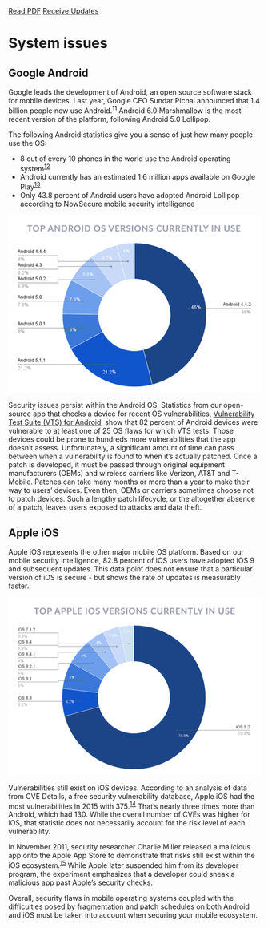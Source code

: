 <div class="cta-banner">
  <a class="cta-banner-pdf" href="https://info.nowsecure.com/2016-NowSecure-mobile-security-report.html">Read PDF<i class="fa fa-file-pdf-o"></i></a>
    <a class="cta-banner-update" href="https://info.nowsecure.com/mobile-security-report-updates.html">Receive Updates<i class="fa fa-bell-o"></i></a>
</div>

# System issues

## Google Android

Google leads the development of Android, an open source software stack for mobile devices. Last year, Google CEO Sundar Pichai announced that 1.4 billion people now use Android.<sup>[11](http://www.ubergizmo.com/2015/09/over-1-4-billion-people-are-now-using-android/)</sup> Android 6.0 Marshmallow is the most recent version of the platform, following Android 5.0 Lollipop.

The following Android statistics give you a sense of just how many people use the OS:
* 8 out of every 10 phones in the world use the Android operating system<sup>[12](http://www.cnet.com/news/google-io-by-the-numbers-1b-android-users-900m-on-gmail/)</sup>
* Android currently has an estimated 1.6 million apps available on Google Play<sup>[13](http://www.statista.com/statistics/266210/number-of-available-applications-in-the-google-play-store/)</sup>
* Only 43.8 percent of Android users have adopted Android Lollipop according to NowSecure mobile security intelligence

![](assets\01_AndroidDeviceOSinUse.png)

Security issues persist within the Android OS. Statistics from our open-source app that checks a device for recent OS vulnerabilities, [Vulnerability Test Suite (VTS) for Android](https://github.com/nowsecure/android-vts), show that 82 percent of Android devices were vulnerable to at least one of 25 OS flaws for which VTS tests. Those devices could be prone to hundreds more vulnerabilities that the app doesn’t assess. Unfortunately, a significant amount of time can pass between when a vulnerability is found to when it’s actually patched. Once a patch is developed, it must be passed through original equipment manufacturers (OEMs) and wireless carriers like Verizon, AT&T and T-Mobile. Patches can take many months or more than a year to make their way to users’ devices. Even then, OEMs or carriers sometimes choose not to patch devices. Such a lengthy patch lifecycle, or the altogether absence of a patch, leaves users exposed to attacks and data theft.

## Apple iOS

Apple iOS represents the other major mobile OS platform. Based on our mobile security intelligence, 82.8 percent of iOS users have adopted iOS 9 and subsequent updates. This data point does not ensure that a particular version of iOS is secure - but shows the rate of updates is measurably faster.

![](assets\02_IOSDevceinUse.png)

Vulnerabilities still exist on iOS devices. According to an analysis of data from CVE Details, a free security vulnerability database, Apple iOS had the most vulnerabilities in 2015 with 375.<sup>[14](http://venturebeat.com/2015/12/31/software-with-the-most-vulnerabilities-in-2015-mac-os-x-ios-and-flash/)</sup> That’s nearly three times more than Android, which had 130. While the overall number of CVEs was higher for iOS, that statistic does not necessarily account for the risk level of each vulnerability.

In November 2011, security researcher Charlie Miller released a malicious app onto the Apple App Store to demonstrate that risks still exist within the iOS ecosystem.<sup>[15](http://www.zdnet.com/article/after-latest-iphone-hack-charlie-miller-kicked-out-of-ios-dev-program/)</sup> While Apple later suspended him from its developer program, the experiment emphasizes that a developer could sneak a malicious app past Apple’s security checks.

Overall, security flaws in mobile operating systems coupled with the difficulties posed by fragmentation and patch schedules on both Android and iOS must be taken into account when securing your mobile ecosystem.
